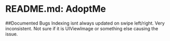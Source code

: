 # README.md: AdoptMe


##Documented Bugs
Indexing isnt always updated on swipe left/right. Very inconsistent. Not sure if it is UIViewImage or something else causing the issue. 
